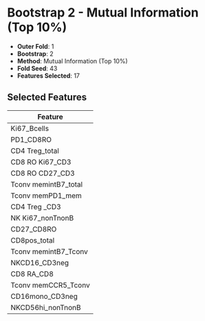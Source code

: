# Bootstrap 2 - Mutual Information (Top 10%)

- **Outer Fold**: 1
- **Bootstrap**: 2
- **Method**: Mutual Information (Top 10%)
- **Fold Seed**: 43
- **Features Selected**: 17

## Selected Features

| Feature |
|---------|
| Ki67_Bcells |
| PD1_CD8RO |
| CD4 Treg_total |
| CD8  RO Ki67_CD3 |
| CD8 RO CD27_CD3 |
| Tconv memintB7_total |
| Tconv memPD1_mem |
| CD4 Treg _CD3 |
| NK Ki67_nonTnonB |
| CD27_CD8RO |
| CD8pos_total |
| Tconv memintB7_Tconv |
| NKCD16_CD3neg |
| CD8 RA_CD8 |
| Tconv memCCR5_Tconv |
| CD16mono_CD3neg |
| NKCD56hi_nonTnonB |
